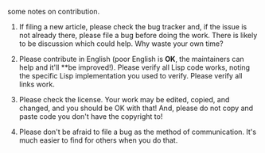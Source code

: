 some notes on contribution.

1. If filing a new article, please check the bug tracker and,
   if the issue is not already there, please file a bug before
   doing the work. There is likely to be discussion which could 
   help. Why waste your own time?
 
2. Please contribute in English (poor English is **OK**, the 
   maintainers can help and it'll **be improved!). Please verify 
   all Lisp code works, noting the specific Lisp implementation 
   you used to verify. Please verify all links work.
   
3. Please check the license. Your work may be edited, copied, and changed,
   and you should be OK with that! And, please do not copy and paste code you
   don't have the copyright to! 
   
4. Please don't be afraid to file a bug as the method of communication. It's 
   much easier to find for others when you do that.

